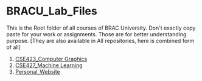 # BRACU_Lab_Files
This is the Root folder of all courses of BRAC University. Don't exactly copy paste for your work or assignments. Those are for better understanding purpose. [They are also available in All repositories, here is combined form of all]

1. [CSE423_Computer Graphics](https://github.com/ashok-lamichhane/Computer_Graphics_CSE423_Lab_Files)
2. [CSE427_Machine Learning](https://github.com/ashok-lamichhane/CSE427_ML_Lab_Files)
3. [Personal_Website](https://ashoklamichhane.com.np/)
   

